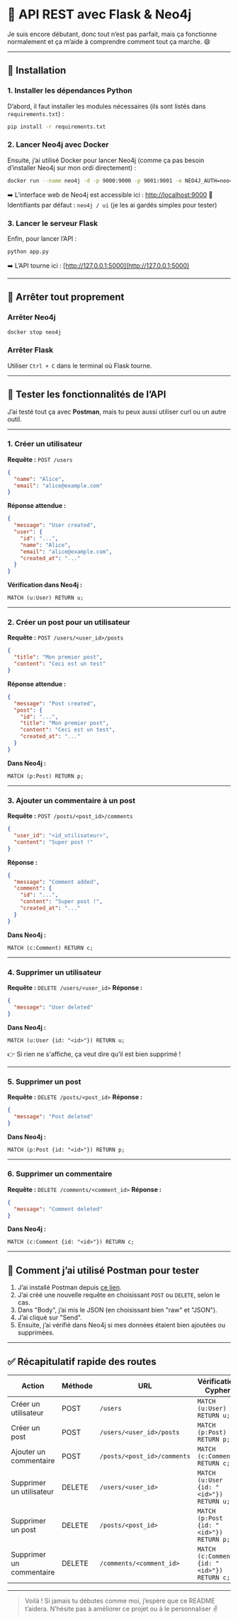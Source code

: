 # 🧪 API REST avec Flask & Neo4j

Je suis encore débutant, donc tout n’est pas parfait, mais ça fonctionne normalement et ça m’aide à comprendre comment tout ça marche. 😄

---

## 🚀 Installation

### 1. Installer les dépendances Python

D’abord, il faut installer les modules nécessaires (ils sont listés dans `requirements.txt`) :

```bash
pip install -r requirements.txt
```

### 2. Lancer Neo4j avec Docker

Ensuite, j’ai utilisé Docker pour lancer Neo4j (comme ça pas besoin d’installer Neo4j sur mon ordi directement) :

```bash
docker run --name neo4j -d -p 9000:9000 -p 9001:9001 -e NEO4J_AUTH=neo4j/ui neo4j
```

➡️ L’interface web de Neo4j est accessible ici : [http://localhost:9000](http://localhost:9000)
🧠 Identifiants par défaut : `neo4j / ui` (je les ai gardés simples pour tester)

### 3. Lancer le serveur Flask

Enfin, pour lancer l’API :

```bash
python app.py
```

➡️ L’API tourne ici : [http://127.0.0.1:5000](http://127.0.0.1:5000)

---

## 🔌 Arrêter tout proprement

### Arrêter Neo4j

```bash
docker stop neo4j
```

### Arrêter Flask

Utiliser `Ctrl + C` dans le terminal où Flask tourne.

---

## 🧪 Tester les fonctionnalités de l’API

J’ai testé tout ça avec **Postman**, mais tu peux aussi utiliser curl ou un autre outil.

---

### 1. Créer un utilisateur

**Requête :** `POST /users`

```json
{
  "name": "Alice",
  "email": "alice@example.com"
}
```

**Réponse attendue :**

```json
{
  "message": "User created",
  "user": {
    "id": "...",
    "name": "Alice",
    "email": "alice@example.com",
    "created_at": "..."
  }
}
```

**Vérification dans Neo4j :**

```cypher
MATCH (u:User) RETURN u;
```

---

### 2. Créer un post pour un utilisateur

**Requête :** `POST /users/<user_id>/posts`

```json
{
  "title": "Mon premier post",
  "content": "Ceci est un test"
}
```

**Réponse attendue :**

```json
{
  "message": "Post created",
  "post": {
    "id": "...",
    "title": "Mon premier post",
    "content": "Ceci est un test",
    "created_at": "..."
  }
}
```

**Dans Neo4j :**

```cypher
MATCH (p:Post) RETURN p;
```

---

### 3. Ajouter un commentaire à un post

**Requête :** `POST /posts/<post_id>/comments`

```json
{
  "user_id": "<id_utilisateur>",
  "content": "Super post !"
}
```

**Réponse :**

```json
{
  "message": "Comment added",
  "comment": {
    "id": "...",
    "content": "Super post !",
    "created_at": "..."
  }
}
```

**Dans Neo4j :**

```cypher
MATCH (c:Comment) RETURN c;
```

---

### 4. Supprimer un utilisateur

**Requête :** `DELETE /users/<user_id>`
**Réponse :**

```json
{
  "message": "User deleted"
}
```

**Dans Neo4j :**

```cypher
MATCH (u:User {id: "<id>"}) RETURN u;
```

👉 Si rien ne s'affiche, ça veut dire qu’il est bien supprimé !

---

### 5. Supprimer un post

**Requête :** `DELETE /posts/<post_id>`
**Réponse :**

```json
{
  "message": "Post deleted"
}
```

**Dans Neo4j :**

```cypher
MATCH (p:Post {id: "<id>"}) RETURN p;
```

---

### 6. Supprimer un commentaire

**Requête :** `DELETE /comments/<comment_id>`
**Réponse :**

```json
{
  "message": "Comment deleted"
}
```

**Dans Neo4j :**

```cypher
MATCH (c:Comment {id: "<id>"}) RETURN c;
```

---

## 🧰 Comment j’ai utilisé Postman pour tester

1. J’ai installé Postman depuis [ce lien](https://www.postman.com/downloads/).
2. J’ai créé une nouvelle requête en choisissant `POST` ou `DELETE`, selon le cas.
3. Dans "Body", j’ai mis le JSON (en choisissant bien "raw" et "JSON").
4. J’ai cliqué sur "Send".
5. Ensuite, j’ai vérifié dans Neo4j si mes données étaient bien ajoutées ou supprimées.

---

## ✅ Récapitulatif rapide des routes

| Action                   | Méthode | URL                         | Vérification Cypher                        |
| ------------------------ | ------- | --------------------------- | ------------------------------------------ |
| Créer un utilisateur     | POST    | `/users`                    | `MATCH (u:User) RETURN u;`                 |
| Créer un post            | POST    | `/users/<user_id>/posts`    | `MATCH (p:Post) RETURN p;`                 |
| Ajouter un commentaire   | POST    | `/posts/<post_id>/comments` | `MATCH (c:Comment) RETURN c;`              |
| Supprimer un utilisateur | DELETE  | `/users/<user_id>`          | `MATCH (u:User {id: "<id>"}) RETURN u;`    |
| Supprimer un post        | DELETE  | `/posts/<post_id>`          | `MATCH (p:Post {id: "<id>"}) RETURN p;`    |
| Supprimer un commentaire | DELETE  | `/comments/<comment_id>`    | `MATCH (c:Comment {id: "<id>"}) RETURN c;` |

---

> Voilà ! Si jamais tu débutes comme moi, j’espère que ce README t’aidera. N’hésite pas à améliorer ce projet ou à le personnaliser ✌️
